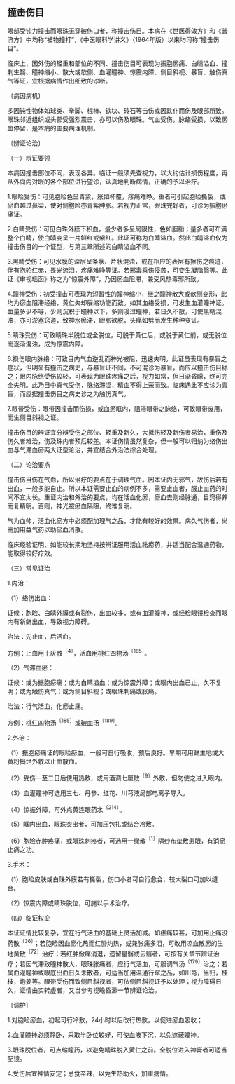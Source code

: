 ## 撞击伤目

眼部受钝力撞击而眼珠无穿破伤口者，称撞击伤目。本病在《世医得效方》和《普济方》中均称“被物撞打”，《中医眼科学讲义》（1964年版）以来均习称“撞击伤目”。

临床上，因外伤的轻重和部位的不同、撞击伤目可表现为振胞瘀痛、白睛溢血、撞刺生翳、瞳神缩小、散大或欹侧、血灌瞳神、惊震内障、侧目斜视、暴盲、触伤真气等证，宜根据病情作出细致的诊断。

〔病因病机〕

多因钝性物体如球类、拳脚、棍棒、铁块、砖石等击伤或因跌仆而伤及眼部所致。眼珠邻近组织或头部受强烈震击，亦可以伤及眼珠。气血受伤，脉络受损，以致瘀血停留，是本病的主要病理机制。

〔辨证论治〕

（一）辨证要领

本病因撞击部位不同，表现各异。临证一般须先查视力，以大约估计损伤程度，再从外向内对眼的各个部位进行望诊，认真地判断病情，正确的予以治疗。

1.眼睑受伤：可见胞睑色呈青紫，胀如杯覆，疼痛难睁。重者可引起胞睑撕裂，或瘀血越过鼻梁，使对侧胞睑亦青紫肿胀。若视力正常，眼珠完好者，可诊为振胞瘀痛证。

2.白睛受伤：可见白珠外膜下积血，量少者多呈局限性，色如胭脂；量多者可布满整个白睛，使白睛变呈一片鲜红或紫红。此证可称为白睛溢血。然此白睛溢血仅为撞击伤目的一个证型，与第三章所述的白睛溢血不同。

3.黑睛受伤：可见水膜的深层呈条状、片状混浊，或在相应的表层有擦伤之痕迹，伴有抱轮红赤，畏光流泪，疼痛难睁等证。若邪毒乘伤侵袭，可变生凝脂翳等。此证《审视瑶函》称之为“惊震外障”，乃因瘀血阻滞，兼受风热毒邪所致。

4.瞳神受伤：初受撞击可表现为短暂性的瞳神缩小，继之瞳神散大或欹侧变形，此均为瘀血阻滞经络，黄仁失却展缩功能而致。如其血络受损，可发生血灌瞳神证。血量多少不等，少则沉积于瞳神以下，多则漫过瞳神，若日久不散，可使黑睛混浊，亦可淤塞窍道，致神水瘀滞，眼胀欲脱，头痛如劈而发生种种变证。

5.睛珠受伤：可致睛珠半脱位或全脱位，可脱于黄仁后，或脱于黄仁前，或无脱位而逐渐混浊，成为惊震内障。

6.损伤眼内脉络：可致目内气血逆乱而神光被阻，迅速失明。此证虽表现有暴盲之症状，但明显有撞击之病史，与暴盲证不同，不可混诊为暴盲，而应以撞击伤目称之；眼内脉络受伤较轻，可表现为眼珠疼痛之后，视力如常，但日渐昏矇，终可完全失明。此乃目中真气受伤，脉络滞涩，精血不得上荣而致。临床遇此不应诊为青盲，而应据撞击伤目之病史诊之为触伤真气。

7.眼带受伤：眼带因撞击而伤损，或血瘀眶内，阻滞眼带之脉络，可致眼带废用，而生侧目斜视之证。

撞击伤目的辨证宜分辨受伤之部位、轻重及新久，大抵伤轻及新伤者易治，重伤及伤久者难治，伤及珠内者预后较差。本证伤情虽然复杂，但一般可以归纳为络伤出血与气滞血瘀两大证型论治，并宜结合外治法综合处理。

（二）论治要点

撞击伤目伤在气血，所以治疗的要点在于调理气血。因本证内无邪气，故伤后若有出血，一般多能自止。所以本证需要止血的病例不多，需要止血者，服止血药的时间不宜太长。重证内治和外治的要点，均在活血化瘀，瘀血去则经脉通，目窍得养而复精明。否则，神光被瘀血隔阻，终难复明。

气为血帅，活血化瘀方中必须配加理气之品，才能有较好的效果。病久气伤者，尚需加用益气药以助瘀血消散。

临床经验证明，如能较长期地坚持按辨证服用活血祛瘀药，并适当配合温通药物，能取得较好疗效。

（三）常见证治

1.内治：

（1）络伤出血：

证候：胞睑、白睛外膜或有裂伤，出血较多，或有血灌瞳神，或经检眼镜检查而眼内有新鲜出血，导致视力障碍。

治法：先止血，后活血。

方例：止血用十灰散<sup>〔4〕</sup>，活血用桃红四物汤<sup>〔185〕</sup>。

（2）气滞血瘀：

证候：或为振胞瘀痛；或为白睛溢血；或为惊震外障；或眼内出血已止，久不复明；或为触伤真气；或为侧目斜视；或眼珠刺痛或胀痛。

治法：行气活血，化瘀止痛。

方例：桃红四物汤<sup>〔185〕</sup>或破血汤<sup>〔189〕</sup>。

2.外治：

（1）振胞瘀痛证的眼睑瘀血，一般可自行吸收，预后良好。早期可用鲜生地或大黄粉捣烂外敷以止血散血。

（2）受伤一至二日后使用热敷，或用酒调七厘散<sup>〔9〕</sup>外敷，但勿使之进入眼内。

（3）血灌瞳神可选用三七、丹参、红花、川芎液局部电离子导入。

（4）惊振外障，可外点黄连眼药水<sup>〔214〕</sup>。

（5）眶内出血，眼珠突出者，可加压包扎或结合冷敷。

（6）胞睑赤肿疼痛，或眼珠刺疼者，可选用一绿散<sup>〔1〕</sup>隔纱布垫敷患眼，有消瘀止痛之功。

3.手术：

（1）胞睑皮肤或白珠外膜若有撕裂，伤口小者可自行愈合，较大裂口可加以缝合。

（2）惊震内障或睛珠脱位，可施以手术治疗。

（四）临证权变

本证证情比较复杂，宜在行气活血的基础上灵活加减。如疼痛较甚，可加用止痛没药散<sup>〔36〕</sup>；若胞睑因血瘀化热而红肿灼热，或兼胀痛多泪，可改用凉血散瘀的生地黄散<sup>〔72〕</sup>治疗；若红肿焮痛消退，遗留星翳或云翳者，可按有关章节辨证治疗；若因气滞致瞳神散大，眼珠胀痛者，应行气活血，可服调气汤<sup>〔179〕</sup>治之；若属血灌瞳神或眼底出血日久未散者，可适当加用温通行窜之品，如川芎，当归，桂枝，炮姜等。眼带受伤而致侧目斜视者，可依侧目斜视证予以处理；视力障碍日久，证情由实转虚者，又当参考视瞻昏渺一节辨证论治。

〔调护〕

1.对胞睑瘀血，初起可行冷敷，24小时以后改行热敷，以促进瘀血吸收；

2.血灌瞳神必须静卧，采取半卧位较好，可使血液下沉，以免遮蔽瞳神。

3.眼珠脱位者，可点缩瞳药，以避免睛珠脱入黄仁之前。全脱位进入神膏者可适当配镜。

4.受伤后宜神情安定；忌食辛辣，以免生热助火，加重病情。
